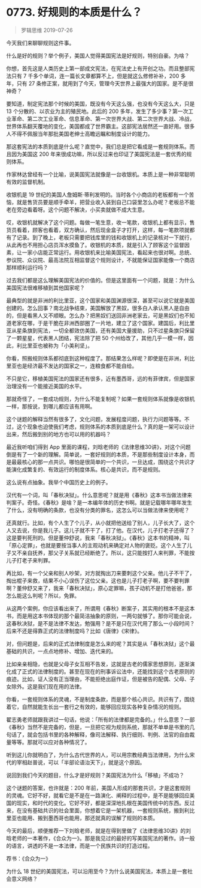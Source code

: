 # 0773. 好规则的本质是什么？
> 罗辑思维
2019-07-26

今天我们来聊聊规则这件事。

什么是好的规则？举个例子，美国人觉得美国宪法是好规则，特别自豪。为啥？

你想，首先这是人类历史上第一部成文宪法，在宪法史上有开创之功。而且整部宪法只有 7 千多个单词，连一篇长文章都算不上，但是就这么修修补补，200 多年，只有 27 条修正案，就用到了今天，管理今天世界上最强大的国家。是不是很神奇？

要知道，制定宪法那个时候的美国，既没有今天这么强，也没有今天这么大，只是 13 个分散的、以农业为主的殖民地。此后的 200 多年，发生了多少事？第一次工业革命、第二次工业革命、信息革命、第一次世界大战、第二次世界大战、冷战，世界体系翻天覆地的变化，美国都成了世界霸主。这部宪法居然还一直好用。很多人不得不佩服当年那批美国老绅士高瞻远瞩和制度设计的能力。

那这套宪法的本质到底是什么呢？直觉中，我们总是把它看成是一套规则体系。而且因为美国这 200 年来很成功嘛，所以反过来也印证了美国宪法是一套优秀的规则体系。

作家林达曾经有一个比喻，说美国宪法就像是一台收银机。本质上是一种非常聪明有效的监督机制。

收银机是 19 世纪的美国人詹姆斯·蒂利发明的。当时各个小商店的老板都有一个苦恼，就是售货员要是顺手牵羊，把营业收入装到自己口袋里怎么办呢？老板总不能老在旁边看着呀。这个问题不解决，小买卖就做不成大生意。

哎，收银机就解决了这个问题。每做一笔生意，收一笔款，收银机上都有显示，售货员看着，顾客也看着，双方确认，然后现金盒子才打开，这样，每一笔款项就都有了记录。到了晚上，老板只需要把钱库里的钱和收银机上的记录核对一下就行，从此再也不用担心店员浑水摸鱼了。收银机的本质，就是引入了顾客这个监督因素，让一家小店能正常运行。用收银机来比喻美国宪法，看起来也很对啊。总统、参议院、众议院、最高法院互相监督这个规则设计，不就能保证国家能像一个商店那样顺利运行吗？

过去我们都是这么理解美国宪法的价值的。但是这里面有一个问题，就是：为什么美国宪法很难移植到其他国家呢？

最典型的就是非洲的利比里亚，这个国家和美国渊源很深，甚至可以说它就是美国创建的。怎么回事？南北战争结束，美国解放了黑奴，很多白人承认黑人是自由的，但是看黑人又不顺眼。怎么办？把黑奴们送回非洲老家去，可是黑奴们也不知道老家在哪，于是干脆在非洲西部圈了一片地，建立了这个国家。建国后，利比里亚从星条旗到宪法，一切全都效仿美国，还有美国大量援助，只不过星条旗只保留了一颗星星，代表黑人团结，宪法除了把 50 个州给改了，其他几乎一模一样，因此，利比里亚也被称为「小美利坚」。

你看，照搬规则体系都彻底到这种程度了。那结果怎么样呢？即使是在非洲，利比里亚也是经济最不发达的国家之一，连粮食都不能自给。

不只是它，移植美国宪法的国家还有很多，近有墨西哥，远的有菲律宾，但是国家治理没有一个能接近美国的水平。

那就奇怪了，一套成功规则，为什么不能复制呢？如果一套规则体系就像是收银机一样，那按说，到哪儿都应该有用啊。

这个谜题的解释当然有很多了，文化问题，发展程度问题，执行力问题等等。不过，这个现象也迫使我们考虑，规则体系的本质到底是什么？真的是一架可以设计出来，然后搬到别的地方也可以用的机器吗？

最近我听咱们得到 App 里面的课程，刘晗老师的《法律思维30讲》，对这个问题倒是有了一个新的理解。简单说，一套好规则的本质，不是那些制度设计本身，而是最最核心的那一点共识。哪怕是很简单的一个共识，一旦达成，围绕这个共识才能演化成繁复的、有效运行的制度体系。核心是共识，而不是规则。

这么说有点抽象。我举个中国历史上的例子。

汉代有一个词，叫「春秋决狱」。什么意思呢？就是用《春秋》这本书当做法律来判案子。奇怪。《春秋》是啥？是一本编年体的历史书啊。就是记载哪年哪年发生了什么，没有明确的条款，也没有分类的罪名，这怎么可以当做法律来使用呢？

还真就行。比如，有个人生了个儿子，从小就把他送给了别人，儿子长大了，这个人又去说，你是我儿子。这儿子就不干了，打了他。在汉代，儿子打老子还得了？这是要判死刑的。但是董仲舒说，我来「春秋决狱」。《春秋》这本书的精神，叫「原心定罪」，也就是要按当事人的主观动机来确定对人物的褒贬。这个人生了儿子又不亲自抚养，那父子关系就已经断绝了。所以，这只能按打人来判罪，不能按儿子打老子来判罪。

再比如，有一个父亲和别人吵架，对方就掏出刀来要刺这个父亲。他儿子不干了，掏出棍子来救，结果不小心误伤了这位父亲。这也是儿子打老子啊，要不要判罪啊？董仲舒又来了，我来「春秋决狱」，原心定罪嘛，孩子动机不是打他爸爸，那怎么能这么判呢？所以，免罪。

从这两个案例，你应该看出来了，所谓用《春秋》断案子，其实用的根本不是这本书，而是用这本书体现的那个最简洁抽象的原则，一两句就够了。那你可能会说，这春秋决狱，是不是法律不发达，勉强用？是不是只在汉代用了那么一小段时间？后来不还是得靠正式的法律制度吗？比如《唐律》《宋律》。

对，但问题是，后来的正式法律制度是怎么来的呢？其实是从「春秋决狱」这个最基础的共识，一点点地修补、增加、迭代来的。

比如亲亲相隐，也就是父母子女互相不告发，这就是古老的儒家思想原则，逐渐演化成了正式的法律制度的。甚至在现在的刑事诉讼法中，还能找到这个古老原则的痕迹。比如，证人没有正当理由，不能拒绝出庭作证，但是被告的配偶、父母、子女除外。这是我们现在用的法律。

你看，一套规则体系的灵魂，不是制度条款，而是那个核心共识。共识有了，围绕着它，自然就能生长出一套行之有效的，能够回应现实各种复杂情况的规则。

翟志勇老师就跟我讲过一句话，他说：「所有的法律都是完备的。」什么意思？一部《春秋》当然不是完备的，但是，一旦把它视为规则系统，那就不单单是书里的几句话了，就会包括书里的各种解释，像司法解释、执行细则、判例、法官的自由裁量等等。那就可以应对各种情况了。

听到这儿你就明白了，为什么古代世界的人，可以用宗教经典当法律用，为什么宋代的宰相赵普说，可以「半部论语治天下」，就是这个原因。

说回到我们今天的题目，什么才是好规则？美国宪法为什么「移植」不成功？

这个谜题的答案，也许就是：200 年前，美国人形成的那套共识，才是这套规则的灵魂。它好不好，就看它是不是在一路演化、阐释的过程中，是不是能够回应美国的现实，和时代的变化。它好不好，都是深深地扎根在美国传统中的东西。反过来，在没有基础共识的社会里面，你想着它是一架机器，一套规则系统，搬到利比里亚也能用、搬到墨西哥也能用，那还就真的误解了规则的本质。

今天的最后，顺便推荐一下刘晗老师，就是在得到里做了《法律思维30讲》的刘晗老师的一本著作，《合众为一》。那是我见过的最好的写美国宪法的著作。诗一般的语言，讲透的不是一本法律，而是一个民族共识的打造过程。

荐书：《合众为一》

为什么 18 世纪的美国宪法，可以沿用至今？为什么说美国宪法，本质上是一套社会意义网络？

